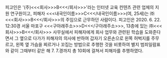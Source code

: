 피고인은 '(주)<<<회사>>>B<<</회사>>>'라는 인터넷 교육 컨텐츠 관련 업체의 지원 연구원이고, 피해자 <<<내국인이름>>>C<<</내국인이름>>>(여, 25세)는 ㈜<<<회사>>>B<<</회사>>>의 주임으로 근무하던 사람이다.
피고인은 2020. 6. 22. 12:30경 서울 마포구 <<<구아래주소>>>D<<</구아래주소>>>, 13층에 있는 ㈜<<<회사>>>B<<</회사>>> 사무실에서 피해자에게 회사 업무와 관련된 학습을 도와준다면서 그 옆으로 다가가 피해자의 의사에 반하여 갑자기 오른손으로 왼쪽 허벅지를 주무르고, 왼쪽 옆 가슴을 찌르거나 꼬집는 방법으로 추행한 것을 비롯하여 별지 범죄일람표와 같이 그때부터 같은 해 7. 7.경까지 총 10회에 걸쳐서 피해자를 추행하였다.